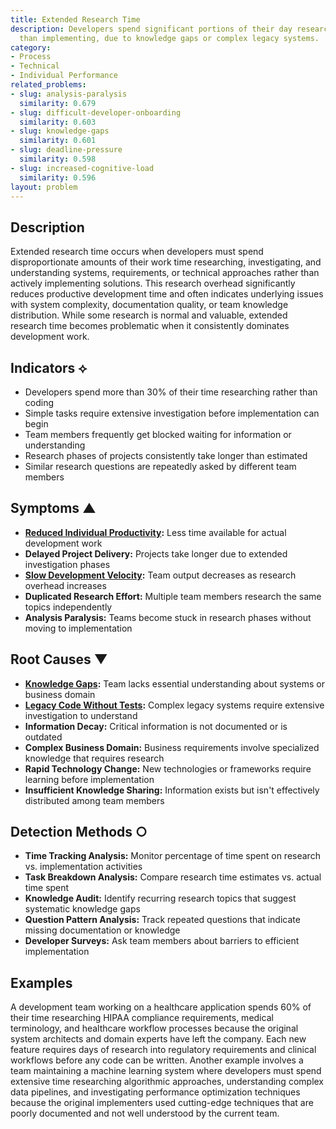 ```yaml
---
title: Extended Research Time
description: Developers spend significant portions of their day researching rather
  than implementing, due to knowledge gaps or complex legacy systems.
category:
- Process
- Technical
- Individual Performance
related_problems:
- slug: analysis-paralysis
  similarity: 0.679
- slug: difficult-developer-onboarding
  similarity: 0.603
- slug: knowledge-gaps
  similarity: 0.601
- slug: deadline-pressure
  similarity: 0.598
- slug: increased-cognitive-load
  similarity: 0.596
layout: problem
---
```


## Description

Extended research time occurs when developers must spend disproportionate amounts of their work time researching, investigating, and understanding systems, requirements, or technical approaches rather than actively implementing solutions. This research overhead significantly reduces productive development time and often indicates underlying issues with system complexity, documentation quality, or team knowledge distribution. While some research is normal and valuable, extended research time becomes problematic when it consistently dominates development work.

## Indicators ⟡

- Developers spend more than 30% of their time researching rather than coding
- Simple tasks require extensive investigation before implementation can begin
- Team members frequently get blocked waiting for information or understanding
- Research phases of projects consistently take longer than estimated
- Similar research questions are repeatedly asked by different team members

## Symptoms ▲

- **[Reduced Individual Productivity](reduced-individual-productivity.md):** Less time available for actual development work
- **Delayed Project Delivery:** Projects take longer due to extended investigation phases
- **[Slow Development Velocity](slow-development-velocity.md):** Team output decreases as research overhead increases
- **Duplicated Research Effort:** Multiple team members research the same topics independently
- **Analysis Paralysis:** Teams become stuck in research phases without moving to implementation

## Root Causes ▼

- **[Knowledge Gaps](knowledge-gaps.md):** Team lacks essential understanding about systems or business domain
- **[Legacy Code Without Tests](legacy-code-without-tests.md):** Complex legacy systems require extensive investigation to understand
- **Information Decay:** Critical information is not documented or is outdated
- **Complex Business Domain:** Business requirements involve specialized knowledge that requires research
- **Rapid Technology Change:** New technologies or frameworks require learning before implementation
- **Insufficient Knowledge Sharing:** Information exists but isn't effectively distributed among team members

## Detection Methods ○

- **Time Tracking Analysis:** Monitor percentage of time spent on research vs. implementation activities
- **Task Breakdown Analysis:** Compare research time estimates vs. actual time spent
- **Knowledge Audit:** Identify recurring research topics that suggest systematic knowledge gaps
- **Question Pattern Analysis:** Track repeated questions that indicate missing documentation or knowledge
- **Developer Surveys:** Ask team members about barriers to efficient implementation

## Examples

A development team working on a healthcare application spends 60% of their time researching HIPAA compliance requirements, medical terminology, and healthcare workflow processes because the original system architects and domain experts have left the company. Each new feature requires days of research into regulatory requirements and clinical workflows before any code can be written. Another example involves a team maintaining a machine learning system where developers must spend extensive time researching algorithmic approaches, understanding complex data pipelines, and investigating performance optimization techniques because the original implementers used cutting-edge techniques that are poorly documented and not well understood by the current team.